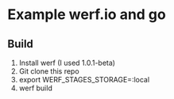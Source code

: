 # Example werf.io and go
> 

## Build
1. Install werf (I used 1.0.1-beta)
2. Git clone this repo
3. export WERF_STAGES_STORAGE=:local
4. werf build
